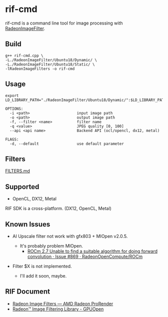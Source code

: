 # rif-cmd

rif-cmd is a command line tool for image processing with [RadeonImageFilter](https://github.com/GPUOpen-LibrariesAndSDKs/RadeonImageFilter).  

## Build

    g++ rif-cmd.cpp \ 
    -L./RadeonImageFilter/Ubuntu18/Dynamic/ \
    -L./RadeonImageFilter/Ubuntu18/Static/ \ 
    -lRadeonImageFilters -o rif-cmd
    
## Usage

    export LD_LIBRARY_PATH="./RadeonImageFilter/Ubuntu18/Dynamic/":$LD_LIBRARY_PATH

```
OPTIONS:
  -i <path>                     input image path
  -o <path>                     output image path
  -f, --filter <name>           filter name
  -q <value>                    JPEG quality [0, 100]
  --api <api name>              Backend API (ocl/opencl, dx12, metal)

FLAGS:
  -d, --default                 use default parameter
```

## Filters

[FILTERS.md](./FILTERS.md)

## Supported

  * OpenCL, DX12, Metal

  RIF SDK is a cross-platform. (DX12, OpenCL, Metal)  

## Known Issues

  * AI Upscale filter not work with gfx803 + MIOpen v2.0.5.  
    * It's probably problem MIOpen.
      * [ROCm 2.7 Unable to find a suitable algorithm for doing forward convolution · Issue #869 · RadeonOpenCompute/ROCm](https://github.com/RadeonOpenCompute/ROCm/issues/869)
  
  * Filter $X is not implemented.
    * I'll add it soon, maybe.

## RIF Document

 * [Radeon Image Filters — AMD Radeon ProRender](https://radeon-pro.github.io/RadeonProRenderDocs/en/rif/about.html)
 * [Radeon™ Image Filtering Library - GPUOpen](https://gpuopen.com/radeon-image-filtering-library/)
